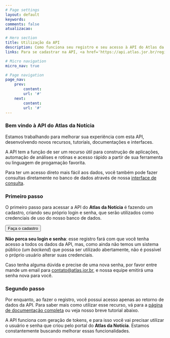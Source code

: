 ```yaml
---
# Page settings
layout: default
keywords:
comments: false
atualizacao:

# Hero section
title: Utilização da API
description: Como funciona seu registro e seu acesso à API do Atlas da Notícia
links: Para se cadastrar na API, <a href='https://api.atlas.jor.br/register' target='_blank'>clique aqui</a>.

# Micro navigation
micro_nav: true

# Page navigation
page_nav:
    prev:
        content:
        url: '#'
    next:
        content:
        url: '#'
---
```


### Bem vindo à API do Atlas da Notícia

Estamos trabalhando para melhorar sua experiência com esta API, desenvolvendo novos recursos, tutoriais, documentações e interfaces.

A API tem a função de ser um recurso útil para construção de aplicações, automação de análises e rotinas e acesso rápido a partir de sua ferramenta ou linguagem de progamação favorita.

Para ter um acesso direto mais fácil aos dados, você também pode fazer consultas diretamente no banco de dados através de nossa [interface de consulta](https://www.atlas.jor.br/plataforma/consulta/).

### Primeiro passo
O primeiro passo para acessar a API do **Atlas da Notícia** é fazendo um cadastro, criando seu próprio login e senha, que serão utilizados como credenciais de uso do nosso banco de dados.

<a href="https://api.atlas.jor.br/register"><button class="btn btn--dark btn--rounded btn--w-icon"> Faça o cadastro </button></a>

**Não perca seu login e senha**: esse registro fará com que você tenha acesso a todos os dados da API, mas, como ainda não temos um sistema público (um _backend_) que possa ser utilizado abertamente, não é possível o próprio usuário alterar suas credenciais.  

Caso tenha alguma dúvida e precise de uma nova senha, por favor entre mande um email para [contato@atlas.jor.br](mailto:contato@atlas.jor.br), e nossa equipe emitirá uma senha nova para você.

### Segundo passo
Por enquanto, ao fazer o registro, você possui acesso apenas ao retorno de dados da API. Para saber mais como utilizar esse recurso, vá para a [página de documentação completa](https://api.atlas.jor.br/docs) ou veja nosso breve tutorial abaixo.

A API funciona com geração de tokens, e para isso você vai precisar utilizar o usuário e senha que criou pelo portal do **Atlas da Notícia**. Estamos constantemente buscando melhorar essas funcionalidades.
